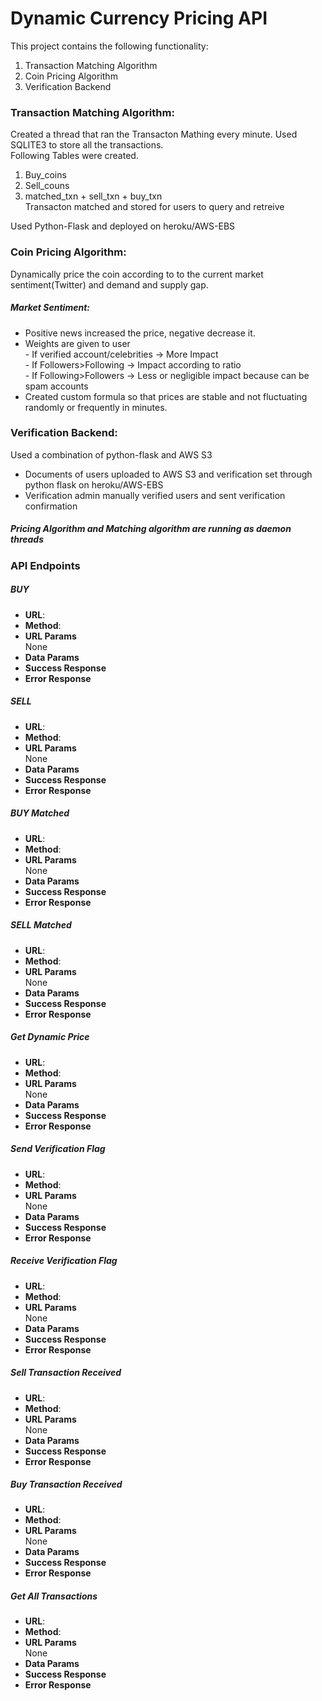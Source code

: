 # Dynamic Currency Pricing API

This project contains the following functionality:
1. Transaction Matching Algorithm
2. Coin Pricing Algorithm
3. Verification Backend



### Transaction Matching Algorithm:
Created a thread that ran the Transacton Mathing every minute. Used SQLITE3 to store all the transactions.<br/>
Following Tables were created.
1. Buy_coins
2. Sell_couns
3. matched_txn + sell_txn + buy_txn<br/>
    Transacton matched and stored for users to query and retreive

Used Python-Flask and deployed on heroku/AWS-EBS<br/>


### Coin Pricing Algorithm:
Dynamically price the coin according to to the current market sentiment(Twitter) and demand and supply gap.

##### Market Sentiment:
* Positive news increased the price, negative decrease it.
* Weights are given to user<br/>
        - If verified account/celebrities -> More Impact <br/>
        - If Followers>Following -> Impact according to ratio <br/>
        - If Following>Followers -> Less or negligible impact because can be spam accounts
* Created custom formula so that prices are stable and not fluctuating randomly or frequently in minutes.


### Verification Backend:
Used a combination of python-flask and AWS S3
* Documents of users uploaded to AWS S3 and verification set through python flask on heroku/AWS-EBS
* Verification admin manually verified users and sent verification confirmation


##### Pricing Algorithm and Matching algorithm are running as daemon threads



### API Endpoints

##### BUY
* **URL**:<br/>
* **Method**:<br/>
* **URL Params**<br/>
    None
* **Data Params**<br/>
* **Success Response**<br/>
* **Error Response**<br/>

##### SELL
* **URL**:<br/>
* **Method**:<br/>
* **URL Params**<br/>
    None
* **Data Params**<br/>
* **Success Response**<br/>
* **Error Response**<br/>

##### BUY Matched
* **URL**:<br/>
* **Method**:<br/>
* **URL Params**<br/>
    None
* **Data Params**<br/>
* **Success Response**<br/>
* **Error Response**<br/>

##### SELL Matched
* **URL**:<br/>
* **Method**:<br/>
* **URL Params**<br/>
    None
* **Data Params**<br/>
* **Success Response**<br/>
* **Error Response**<br/>

##### Get Dynamic Price
* **URL**:<br/>
* **Method**:<br/>
* **URL Params**<br/>
    None
* **Data Params**<br/>
* **Success Response**<br/>
* **Error Response**<br/>


##### Send Verification Flag
* **URL**:<br/>
* **Method**:<br/>
* **URL Params**<br/>
    None
* **Data Params**<br/>
* **Success Response**<br/>
* **Error Response**<br/>

##### Receive Verification Flag
* **URL**:<br/>
* **Method**:<br/>
* **URL Params**<br/>
    None
* **Data Params**<br/>
* **Success Response**<br/>
* **Error Response**<br/>


##### Sell Transaction Received
* **URL**:<br/>
* **Method**:<br/>
* **URL Params**<br/>
    None
* **Data Params**<br/>
* **Success Response**<br/>
* **Error Response**<br/>

##### Buy Transaction Received
* **URL**:<br/>
* **Method**:<br/>
* **URL Params**<br/>
    None
* **Data Params**<br/>
* **Success Response**<br/>
* **Error Response**<br/>


##### Get All Transactions
* **URL**:<br/>
* **Method**:<br/>
* **URL Params**<br/>
    None
* **Data Params**<br/>
* **Success Response**<br/>
* **Error Response**<br/>
